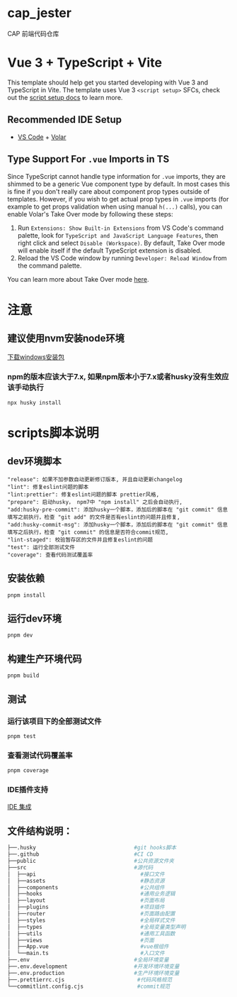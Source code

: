 # cap_jester
CAP 前端代码仓库

# Vue 3 + TypeScript + Vite

This template should help get you started developing with Vue 3 and TypeScript in Vite. The template uses Vue 3 `<script setup>` SFCs, check out the [script setup docs](https://v3.vuejs.org/api/sfc-script-setup.html#sfc-script-setup) to learn more.

## Recommended IDE Setup

- [VS Code](https://code.visualstudio.com/) + [Volar](https://marketplace.visualstudio.com/items?itemName=johnsoncodehk.volar)

## Type Support For `.vue` Imports in TS

Since TypeScript cannot handle type information for `.vue` imports, they are shimmed to be a generic Vue component type by default. In most cases this is fine if you don't really care about component prop types outside of templates. However, if you wish to get actual prop types in `.vue` imports (for example to get props validation when using manual `h(...)` calls), you can enable Volar's Take Over mode by following these steps:

1. Run `Extensions: Show Built-in Extensions` from VS Code's command palette, look for `TypeScript and JavaScript Language Features`, then right click and select `Disable (Workspace)`. By default, Take Over mode will enable itself if the default TypeScript extension is disabled.
2. Reload the VS Code window by running `Developer: Reload Window` from the command palette.

You can learn more about Take Over mode [here](https://github.com/johnsoncodehk/volar/discussions/471).

# 注意

## 建议使用nvm安装node环境
[下载windows安装包](https://github.com/coreybutler/nvm-windows/releases)


### npm的版本应该大于7.x, 如果npm版本小于7.x或者husky没有生效应该手动执行
```shell
npx husky install
```

# scripts脚本说明

## dev环境脚本

```text
"release": 如果不加参数自动更新修订版本, 并且自动更新changelog
"lint": 修复eslint问题的脚本    
"lint:prettier": 修复eslint问题的脚本 prettier风格,
"prepare": 启动husky， npm7中 "npm install" 之后会自动执行,
"add:husky-pre-commit": 添加husky一个脚本，添加后的脚本在 "git commit" 信息填写之前执行，检查 "git add" 的文件是否有eslint的问题并且修复,
"add:husky-commit-msg": 添加husky一个脚本，添加后的脚本在 "git commit" 信息填写之后执行，检查 "git commit" 的信息是否符合commit规范,
"lint-staged": 校验暂存区的文件并且修复eslint的问题
"test": 运行全部测试文件
"coverage": 查看代码测试覆盖率
```

## 安装依赖

```shell
pnpm install
```

## 运行dev环境
```shell
pnpm dev
```

## 构建生产环境代码
```shell
pnpm build
```

## 测试
### 运行该项目下的全部测试文件
```shell
pnpm test
```
### 查看测试代码覆盖率
```shell
pnpm coverage
```
### IDE插件支持
[IDE 集成](https://cn.vitest.dev/guide/ide.html)


## 文件结构说明：

```python
├──.husky                               #git hooks脚本
├──.github                              #CI CD
├──public                               #公共资源文件夹
├──src                                  #源代码
│  ├──api                                 #接口文件
│  ├──assets                              #静态资源
│  ├──components                          #公共组件
│  ├──hooks                               #通用业务逻辑
│  ├──layout                              #页面布局
│  ├──plugins                             #项目插件
│  ├──router                              #页面路由配置
│  ├──styles                              #全局样式文件
│  ├──types                               #全局变量类型声明
│  ├──utils                               #通用工具函数
│  ├──views                               #页面
│  ├──App.vue                             #vue根组件
│  └──main.ts                             #入口文件
├──.env                                 #全局环境变量
├──.env.development                     #开发环境环境变量
├──.env.production                      #生产环境环境变量
├──.prettierrc.cjs                       #代码风格规范
└──commitlint.config.cjs                 #commit规范
```
